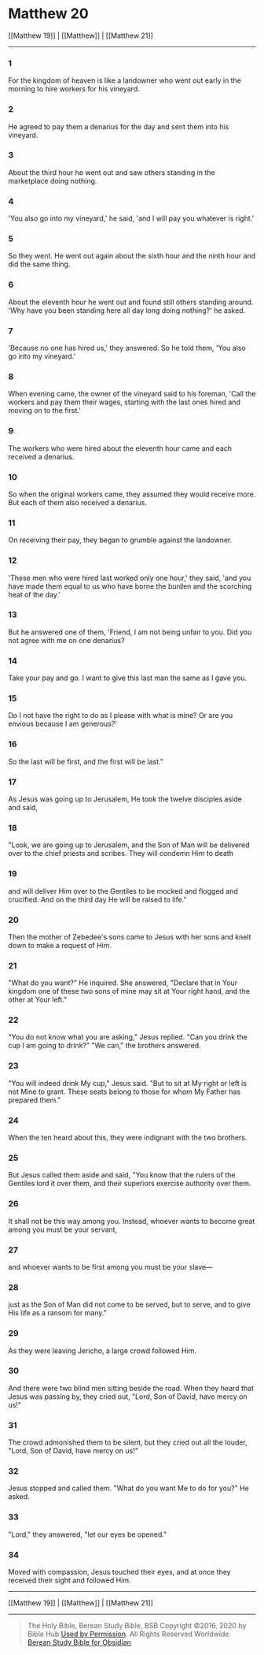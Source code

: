 # Matthew 20

[[Matthew 19]] | [[Matthew]] | [[Matthew 21]]

---

### 1
For the kingdom of heaven is like a landowner who went out early in the morning to hire workers for his vineyard.

### 2
He agreed to pay them a denarius for the day and sent them into his vineyard.

### 3
About the third hour he went out and saw others standing in the marketplace doing nothing.

### 4
'You also go into my vineyard,' he said, 'and I will pay you whatever is right.'

### 5
So they went. He went out again about the sixth hour and the ninth hour and did the same thing.

### 6
About the eleventh hour he went out and found still others standing around. 'Why have you been standing here all day long doing nothing?' he asked.

### 7
'Because no one has hired us,' they answered. So he told them, 'You also go into my vineyard.'

### 8
When evening came, the owner of the vineyard said to his foreman, 'Call the workers and pay them their wages, starting with the last ones hired and moving on to the first.'

### 9
The workers who were hired about the eleventh hour came and each received a denarius.

### 10
So when the original workers came, they assumed they would receive more. But each of them also received a denarius.

### 11
On receiving their pay, they began to grumble against the landowner.

### 12
'These men who were hired last worked only one hour,' they said, 'and you have made them equal to us who have borne the burden and the scorching heat of the day.'

### 13
But he answered one of them, 'Friend, I am not being unfair to you. Did you not agree with me on one denarius?

### 14
Take your pay and go. I want to give this last man the same as I gave you.

### 15
Do I not have the right to do as I please with what is mine? Or are you envious because I am generous?'

### 16
So the last will be first, and the first will be last."

### 17
As Jesus was going up to Jerusalem, He took the twelve disciples aside and said,

### 18
"Look, we are going up to Jerusalem, and the Son of Man will be delivered over to the chief priests and scribes. They will condemn Him to death

### 19
and will deliver Him over to the Gentiles to be mocked and flogged and crucified. And on the third day He will be raised to life."

### 20
Then the mother of Zebedee's sons came to Jesus with her sons and knelt down to make a request of Him.

### 21
"What do you want?" He inquired. She answered, "Declare that in Your kingdom one of these two sons of mine may sit at Your right hand, and the other at Your left."

### 22
"You do not know what you are asking," Jesus replied. "Can you drink the cup I am going to drink?" "We can," the brothers answered.

### 23
"You will indeed drink My cup," Jesus said. "But to sit at My right or left is not Mine to grant. These seats belong to those for whom My Father has prepared them."

### 24
When the ten heard about this, they were indignant with the two brothers.

### 25
But Jesus called them aside and said, "You know that the rulers of the Gentiles lord it over them, and their superiors exercise authority over them.

### 26
It shall not be this way among you. Instead, whoever wants to become great among you must be your servant,

### 27
and whoever wants to be first among you must be your slave—

### 28
just as the Son of Man did not come to be served, but to serve, and to give His life as a ransom for many."

### 29
As they were leaving Jericho, a large crowd followed Him.

### 30
And there were two blind men sitting beside the road. When they heard that Jesus was passing by, they cried out, "Lord, Son of David, have mercy on us!"

### 31
The crowd admonished them to be silent, but they cried out all the louder, "Lord, Son of David, have mercy on us!"

### 32
Jesus stopped and called them. "What do you want Me to do for you?" He asked.

### 33
"Lord," they answered, "let our eyes be opened."

### 34
Moved with compassion, Jesus touched their eyes, and at once they received their sight and followed Him.

---

[[Matthew 19]] | [[Matthew]] | [[Matthew 21]]

---

> The Holy Bible, Berean Study Bible, BSB
> Copyright &copy;2016, 2020 by Bible Hub
> [Used by Permission](https://berean.bible/terms.htm). All Rights Reserved Worldwide.
> [Berean Study Bible for Obsidian](https://github.com/gapmiss/berean-study-bible-for-obsidian)</small>

